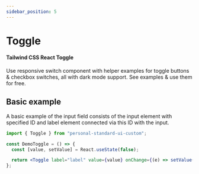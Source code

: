 ```yaml
---
sidebar_position: 5
---
```


# Toggle

#### Tailwind CSS React Toggle

Use responsive switch component with helper examples for toggle buttons & checkbox switches, all with dark mode support. See examples & use them for free.

## Basic example

A basic example of the input field consists of the input element with specified ID and label element connected via this ID with the input.

```jsx
import { Toggle } from "personal-standard-ui-custom";

const DemoToggle = () => {
  const [value, setValue] = React.useState(false);

  return <Toggle label="label" value={value} onChange={(e) => setValue(e)} />;
};
```
